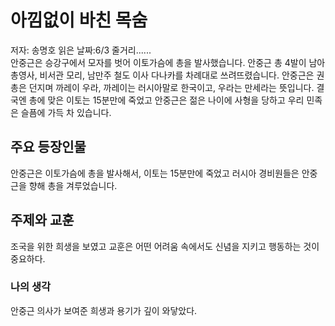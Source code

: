 

# 아낌없이 바친 목숨
저자: 송명호
읽은 날짜:6/3
줄거리......<br>
안중근은 승강구에서 모자를 벗어 이토가슴에 총을 발사했습니다. 안중근 총 4발이 남아 총영사, 비서관 모리, 남만주 철도 이사 다나카를 차례대로 쓰려뜨렸습니다.
안중근은 권총은 던지며 까레이 우라, 까레이는 러시아말로 한국이고, 우라는 만세라는 뜻입니다.
결국엔 총에 맞은 이토는 15분만에 죽었고 안중근은 젊은 나이에 사형을 당하고 우리 민족은 슬픔에 가득 차 있습니다.

## 주요 등장인물
안중근은 이토가슴에 총을 발사해서, 이토는 15분만에 죽었고 러시아 경비원들은 안중근을 향해 총을 겨루었습니다.

## 주제와 교훈
조국을 위한 희생을 보였고 교훈은 어떤 어려움 속에서도 신념을 지키고 행동하는 것이 중요하다.

### 나의 생각
안중근 의사가 보여준 희생과 용기가 깊이 와닿았다.



